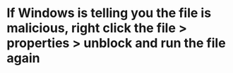 # If Windows is telling you the file is malicious, right click the file > properties > unblock and run the file again
